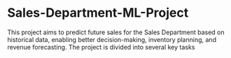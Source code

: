 # Sales-Department-ML-Project
This project aims to predict future sales for the Sales Department based on historical data, enabling better decision-making, inventory planning, and revenue forecasting. The project is divided into several key tasks
